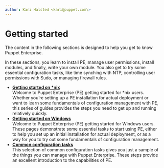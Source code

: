 ```yaml
---
author: Kari Halsted <kari@puppet.com\>
---
```


# Getting started

The content in the following sections is designed to help you get to know Puppet Enterprise.

In these sections, you learn to install PE, manage user permissions, install modules, and finally, write your own module. You also get to try some essential configuration tasks, like time synching with NTP, controlling user permissions with Sudo, or managing firewall rules.

-   **[Getting started on \*nix](nix_getting_started_guide.md)**  
Welcome to Puppet Enterprise \(PE\) getting started for \*nix users. Whether you’re setting up a PE installation for actual deployment or want to learn some fundamentals of configuration management with PE, this series of guides provides the steps you need to get up and running relatively quickly.
-   **[Getting started on Windows](windows_getting_started_guide.md)**  
Welcome to Puppet Enterprise \(PE\) getting started for Windows users. These pages demonstrate some essential tasks to start using PE, either to help you set up an initial installation for actual deployment, or as a way for you to try out some fundamentals of configuration management.
-   **[Common configuration tasks](essential_configuration_tasks.md)**  
This selection of common configuration tasks gives you just a sample of the things you can manage with Puppet Enterprise. These steps provide an excellent introduction to the capabilities of PE.

